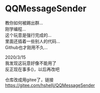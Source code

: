 # QQMessageSender
教你如何被踢出群...  
刚学编程...  
这个玩意是强行完成的...  
里面还插着一些别人的代码...  
Github也才刚用不久...

2020/3/15  
我发现这玩意好像不能用了  
反正现在事多()，以后再改吧  
  
仓库改成用gitee了，链接  
https://gitee.com/hshellj/QQMessageSender
